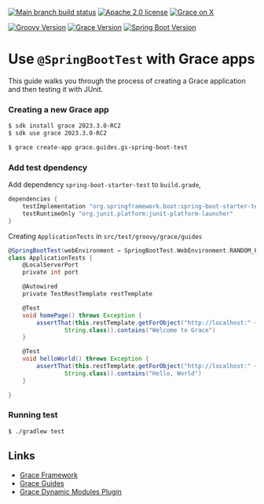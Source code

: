 [![Main branch build status](https://github.com/grace-guides/gs-spring-boot-test/workflows/Grace%20CI/badge.svg?style=flat)](https://github.com/grace-guides/gs-spring-boot-test/actions?query=workflow%3A%Grace+CI%22)
[![Apache 2.0 license](https://img.shields.io/badge/License-APACHE%202.0-green.svg?logo=APACHE&style=flat)](https://opensource.org/licenses/Apache-2.0)
[![Grace on X](https://img.shields.io/twitter/follow/graceframework?style=social)](https://x.com/graceframework)

[![Groovy Version](https://img.shields.io/badge/Groovy-4.0.26-blue?style=flat&color=4298b8)](https://groovy-lang.org/releasenotes/groovy-4.0.html)
[![Grace Version](https://img.shields.io/badge/Grace-2023.3.0-blue?style=flat&color=f49b06)](https://github.com/graceframework/grace-framework/releases/tag/v2023.3.0-RC2)
[![Spring Boot Version](https://img.shields.io/badge/Spring_Boot-3.3.11-blue?style=flat&color=6db33f)](https://github.com/spring-projects/spring-boot/releases/tag/v3.3.11)

# Use `@SpringBootTest` with Grace apps

This guide walks you through the process of creating a Grace application and then testing it with JUnit.

### Creating a new Grace app

```bash
$ sdk install grace 2023.3.0-RC2
$ sdk use grace 2023.3.0-RC2

$ grace create-app grace.guides.gs-spring-boot-test
```

### Add test dpendency

Add dependency `spring-boot-starter-test` to `build.grade`,

```gradle
dependencies {
    testImplementation "org.springframework.boot:spring-boot-starter-test"
    testRuntimeOnly "org.junit.platform:junit-platform-launcher"
}
```

Creating `ApplicationTests` in `src/test/groovy/grace/guides`

```groovy
@SpringBootTest(webEnvironment = SpringBootTest.WebEnvironment.RANDOM_PORT)
class ApplicationTests {
    @LocalServerPort
    private int port

    @Autowired
    private TestRestTemplate restTemplate

    @Test
    void homePage() throws Exception {
        assertThat(this.restTemplate.getForObject("http://localhost:" + port + "/",
                String.class)).contains("Welcome to Grace")
    }

    @Test
    void helloWorld() throws Exception {
        assertThat(this.restTemplate.getForObject("http://localhost:" + port + "/hello",
                String.class)).contains("Hello, World")
    }

}
```

### Running test

```bash
$ ./gradlew test
```


## Links

- [Grace Framework](https://github.com/graceframework/grace-framework)
- [Grace Guides](https://github.com/grace-guides)
- [Grace Dynamic Modules Plugin](https://github.com/grace-plugins/grace-dynamic-modules)
